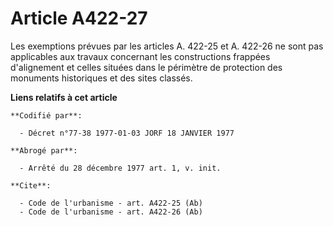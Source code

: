 # Article A422-27

Les exemptions prévues par les articles A. 422-25 et A. 422-26 ne sont pas applicables aux travaux concernant les
constructions frappées d'alignement et celles situées dans le périmètre de protection des monuments historiques et des sites
classés.

**Liens relatifs à cet article**

	**Codifié par**:

	  - Décret n°77-38 1977-01-03 JORF 18 JANVIER 1977

	**Abrogé par**:

	  - Arrêté du 28 décembre 1977 art. 1, v. init.

	**Cite**:

	  - Code de l'urbanisme - art. A422-25 (Ab)
	  - Code de l'urbanisme - art. A422-26 (Ab)
